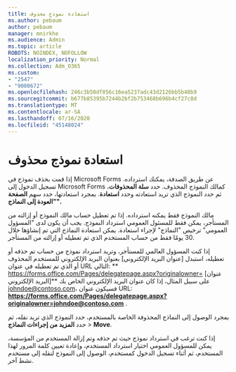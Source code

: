 ```yaml
---
title: استعادة نموذج محذوف
ms.author: pebaum
author: pebaum
manager: mnirkhe
ms.audience: Admin
ms.topic: article
ROBOTS: NOINDEX, NOFOLLOW
localization_priority: Normal
ms.collection: Adm_O365
ms.custom:
- "2547"
- "9000672"
ms.openlocfilehash: 246c3b50df856c16ea5237adc43d2126bb5b48b9
ms.sourcegitcommit: b677b85395b7244b2bf2b753468b696b4cf27c8d
ms.translationtype: MT
ms.contentlocale: ar-SA
ms.lasthandoff: 07/16/2020
ms.locfileid: "45148024"
---
```

# <a name="restore-a-deleted-form"></a>استعادة نموذج محذوف

إذا قمت بحذف نموذج في Microsoft Forms عن طريق الصدفة، يمكنك استرداده. تسجيل الدخول إلى Microsoft Forms كمالك النموذج المحذوف. حدد **سلة المحذوفات**، ثم حدد النموذج الذي تريد استعادته وحدد **استعادة**. بمجرد استعادتها، حدد سهم **الصفحة "العودة إلى النماذج".**

مالك النموذج فقط يمكنه استرداده. إذا تم تعطيل حساب مالك النموذج أو إزالته من المستأجر، يمكن فقط للمسئول العمومي استرداد النموذج. يجب أن يكون لدى "المسؤول العمومي" ترخيص "النماذج" لإجراء استعادة. يمكن استعادة النماذج التي تم إنشاؤها خلال 30 يومًا فقط من حساب المستخدم الذي تم تعطيله أو إزالته من المستأجر.

إذا كنت المسؤول العالمي للمستأجر، وتريد استرداد نموذج من حساب تم حذفه أو تعطيله، استبدل [عنوان البريد الإلكتروني] بعنوان البريد الإلكتروني للمستخدم المحذوف أو الذي تم تعطيله في عنوان URL التالي: ** https://forms.office.com/Pages/delegatepage.aspx?originalowner= [عنوان البريد الإلكتروني]** على سبيل المثال، إذا كان عنوان البريد الإلكتروني الخاص بك johndoe@contoso.com، فسيكون عنوان URL: **https://forms.office.com/Pages/delegatepage.aspx?originalowner=johndoe@contoso.com** . 

بمجرد الوصول إلى النماذج المحذوفة الخاصة بالمستخدم، حدد النموذج الذي تريد نقله، ثم حدد **المزيد من إجراءات النماذج**  >  **Move**.

إذا كنت ترغب في استرداد نموذج حيث تم حذفه وتم إزالة المستخدم من المؤسسة، يمكن للمسؤول العمومي اختيار استرداد المستخدم، وإعادة تعيين كلمة المرور لهذا المستخدم، ثم أثناء تسجيل الدخول كمستخدم، الوصول إلى النموذج لنقله إلى مستخدم نشط آخر. 